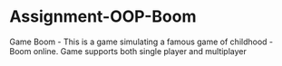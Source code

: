 # Assignment-OOP-Boom
Game Boom - This is a game simulating a famous game of childhood - Boom online. Game supports both single player and multiplayer
